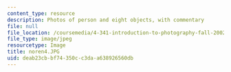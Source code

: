 ```yaml
---
content_type: resource
description: Photos of person and eight objects, with commentary
file: null
file_location: /coursemedia/4-341-introduction-to-photography-fall-2002/deab23cbbf74350cc3daa638926560db_noren4.JPG
file_type: image/jpeg
resourcetype: Image
title: noren4.JPG
uid: deab23cb-bf74-350c-c3da-a638926560db
---
```

